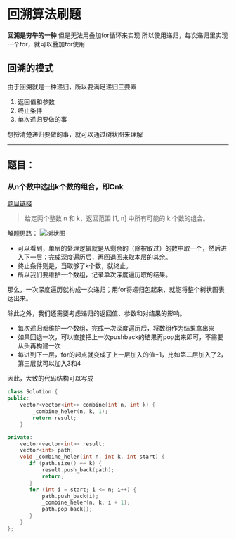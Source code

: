 # 回溯算法刷题
**回溯是穷举的一种**
但是无法用叠加for循环来实现
所以使用递归，每次递归里实现一个for，就可以叠加for使用
## 回溯的模式
由于回溯就是一种递归，所以要满足递归三要素
1. 返回值和参数
2. 终止条件
3. 单次递归要做的事 

想捋清楚递归要做的事，就可以通过树状图来理解
___
## 题目：
### 从n个数中选出k个数的组合，即Cnk
[题目链接](https://leetcode.cn/problems/combinations/)
> 给定两个整数 n 和 k，返回范围 [1, n] 中所有可能的 k 个数的组合。

解题思路：
 ![树状图](https://code-thinking-1253855093.file.myqcloud.com/pics/20201123195223940.png)

- 可以看到，单层的处理逻辑就是从剩余的（除被取过）的数中取一个，然后进入下一层；完成深度遍历后，再回退回来取本层的其余。
- 终止条件则是，当取够了k个数，就终止。
- 所以我们要维护一个数组，记录单次深度遍历取的结果。

那么，一次深度遍历就构成一次递归；用for将递归包起来，就能将整个树状图表达出来。

除此之外，我们还需要考虑递归的返回值、参数和对结果的影响。

- 每次递归都维护一个数组，完成一次深度遍历后，将数组作为结果拿出来
- 如果回退一次，可以直接把上一次pushback的结果再pop出来即可，不需要从头再构建一次
- 每进到下一层，for的起点就变成了上一层加入的值+1，比如第二层加入了2，第三层就可以加入3和4

因此，大致的代码结构可以写成
```c++
class Solution {
public:
    vector<vector<int>> combine(int n, int k) {
        _combine_heler(n, k, 1);
        return result;
    }

private:
    vector<vector<int>> result;
    vector<int> path;
    void _combine_heler(int n, int k, int start) {
       if (path.size() == k) {
           result.push_back(path);
           return;
       }
       for (int i = start; i <= n; i++) {
           path.push_back(i);
           _combine_heler(n, k, i + 1);
           path.pop_back();
       }
    }
};
